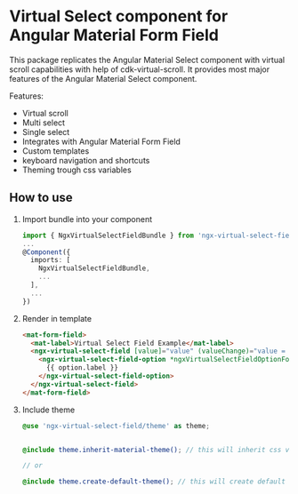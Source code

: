 # Virtual Select component for Angular Material Form Field

This package replicates the Angular Material Select component with virtual scroll capabilities with help of cdk-virtual-scroll. It provides most major features of the Angular Material Select component.

Features:

- Virtual scroll
- Multi select
- Single select
- Integrates with Angular Material Form Field
- Custom templates
- keyboard navigation and shortcuts
- Theming trough css variables

## How to use

1. Import bundle into your component
    ```typescript
    import { NgxVirtualSelectFieldBundle } from 'ngx-virtual-select-field';
    ...
    @Component({
      imports: [
        NgxVirtualSelectFieldBundle,
        ...
      ],
      ...
    })
    ```

1. Render in template
    ```html
    <mat-form-field>
      <mat-label>Virtual Select Field Example</mat-label>
      <ngx-virtual-select-field [value]="value" (valueChange)="value = $event">
        <ngx-virtual-select-field-option *ngxVirtualSelectFieldOptionFor="let option of options" [value]="option.value"> 
          {{ option.label }}
        </ngx-virtual-select-field-option>
      </ngx-virtual-select-field>
    </mat-form-field>
    ```
1. Include theme
    ```scss
    @use 'ngx-virtual-select-field/theme' as theme;


    @include theme.inherit-material-theme(); // this will inherit css variables from material theme

    // or

    @include theme.create-default-theme(); // this will create default dark theme
    ```
